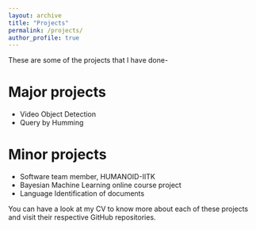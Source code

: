 ```yaml
---
layout: archive
title: "Projects"
permalink: /projects/
author_profile: true
---
```


These are some of the projects that I have done-

# Major projects
* Video Object Detection
* Query by Humming

# Minor projects
* Software team member, HUMANOID-IITK
* Bayesian Machine Learning online course project
* Language Identification of documents

You can have a look at my CV to know more about each of these projects and visit their respective GitHub repositories.

